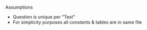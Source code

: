 Assumptions
- Question is unique per "Test"
- For simplicity purposes all constants & tables are in same file